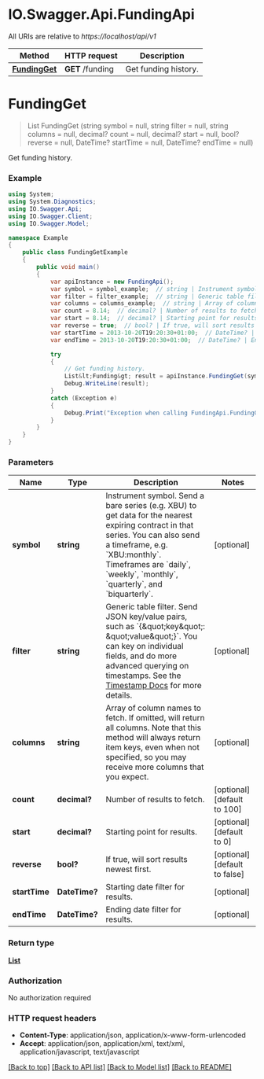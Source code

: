 # IO.Swagger.Api.FundingApi

All URIs are relative to *https://localhost/api/v1*

Method | HTTP request | Description
------------- | ------------- | -------------
[**FundingGet**](FundingApi.md#fundingget) | **GET** /funding | Get funding history.


<a name="fundingget"></a>
# **FundingGet**
> List<Funding> FundingGet (string symbol = null, string filter = null, string columns = null, decimal? count = null, decimal? start = null, bool? reverse = null, DateTime? startTime = null, DateTime? endTime = null)

Get funding history.

### Example
```csharp
using System;
using System.Diagnostics;
using IO.Swagger.Api;
using IO.Swagger.Client;
using IO.Swagger.Model;

namespace Example
{
    public class FundingGetExample
    {
        public void main()
        {
            var apiInstance = new FundingApi();
            var symbol = symbol_example;  // string | Instrument symbol. Send a bare series (e.g. XBU) to get data for the nearest expiring contract in that series.  You can also send a timeframe, e.g. `XBU:monthly`. Timeframes are `daily`, `weekly`, `monthly`, `quarterly`, and `biquarterly`. (optional) 
            var filter = filter_example;  // string | Generic table filter. Send JSON key/value pairs, such as `{\"key\": \"value\"}`. You can key on individual fields, and do more advanced querying on timestamps. See the [Timestamp Docs](https://www.bitmex.com/app/restAPI#Timestamp-Filters) for more details. (optional) 
            var columns = columns_example;  // string | Array of column names to fetch. If omitted, will return all columns.  Note that this method will always return item keys, even when not specified, so you may receive more columns that you expect. (optional) 
            var count = 8.14;  // decimal? | Number of results to fetch. (optional)  (default to 100)
            var start = 8.14;  // decimal? | Starting point for results. (optional)  (default to 0)
            var reverse = true;  // bool? | If true, will sort results newest first. (optional)  (default to false)
            var startTime = 2013-10-20T19:20:30+01:00;  // DateTime? | Starting date filter for results. (optional) 
            var endTime = 2013-10-20T19:20:30+01:00;  // DateTime? | Ending date filter for results. (optional) 

            try
            {
                // Get funding history.
                List&lt;Funding&gt; result = apiInstance.FundingGet(symbol, filter, columns, count, start, reverse, startTime, endTime);
                Debug.WriteLine(result);
            }
            catch (Exception e)
            {
                Debug.Print("Exception when calling FundingApi.FundingGet: " + e.Message );
            }
        }
    }
}
```

### Parameters

Name | Type | Description  | Notes
------------- | ------------- | ------------- | -------------
 **symbol** | **string**| Instrument symbol. Send a bare series (e.g. XBU) to get data for the nearest expiring contract in that series.  You can also send a timeframe, e.g. &#x60;XBU:monthly&#x60;. Timeframes are &#x60;daily&#x60;, &#x60;weekly&#x60;, &#x60;monthly&#x60;, &#x60;quarterly&#x60;, and &#x60;biquarterly&#x60;. | [optional] 
 **filter** | **string**| Generic table filter. Send JSON key/value pairs, such as &#x60;{\&quot;key\&quot;: \&quot;value\&quot;}&#x60;. You can key on individual fields, and do more advanced querying on timestamps. See the [Timestamp Docs](https://www.bitmex.com/app/restAPI#Timestamp-Filters) for more details. | [optional] 
 **columns** | **string**| Array of column names to fetch. If omitted, will return all columns.  Note that this method will always return item keys, even when not specified, so you may receive more columns that you expect. | [optional] 
 **count** | **decimal?**| Number of results to fetch. | [optional] [default to 100]
 **start** | **decimal?**| Starting point for results. | [optional] [default to 0]
 **reverse** | **bool?**| If true, will sort results newest first. | [optional] [default to false]
 **startTime** | **DateTime?**| Starting date filter for results. | [optional] 
 **endTime** | **DateTime?**| Ending date filter for results. | [optional] 

### Return type

[**List<Funding>**](Funding.md)

### Authorization

No authorization required

### HTTP request headers

 - **Content-Type**: application/json, application/x-www-form-urlencoded
 - **Accept**: application/json, application/xml, text/xml, application/javascript, text/javascript

[[Back to top]](#) [[Back to API list]](../README.md#documentation-for-api-endpoints) [[Back to Model list]](../README.md#documentation-for-models) [[Back to README]](../README.md)

